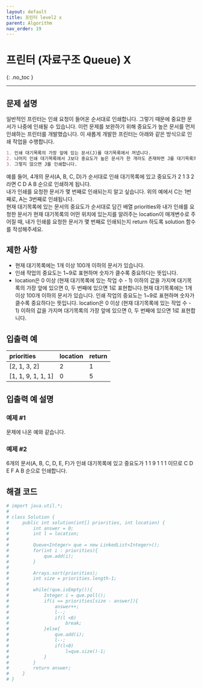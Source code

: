 ```yaml
---
layout: default
title: 프린터 level2 x
parent: Algorithm
nav_order: 19
---
```


# 프린터 (자료구조 Queue) X
{: .no_toc }

---

## 문제 설명

일반적인 프린터는 인쇄 요청이 들어온 순서대로 인쇄합니다. 그렇기 때문에 중요한 문서가 나중에 인쇄될 수 있습니다. 이런 문제를 보완하기 위해 중요도가 높은 문서를 먼저 인쇄하는 프린터를 개발했습니다. 이 새롭게 개발한 프린터는 아래와 같은 방식으로 인쇄 작업을 수행합니다.  
```markdown
1. 인쇄 대기목록의 가장 앞에 있는 문서(J)를 대기목록에서 꺼냅니다.  
2. 나머지 인쇄 대기목록에서 J보다 중요도가 높은 문서가 한 개라도 존재하면 J를 대기목록의 가장 마지막에 넣습니다.  
3. 그렇지 않으면 J를 인쇄합니다.  
```
예를 들어, 4개의 문서(A, B, C, D)가 순서대로 인쇄 대기목록에 있고 중요도가 2 1 3 2 라면 C D A B 순으로 인쇄하게 됩니다.  
내가 인쇄를 요청한 문서가 몇 번째로 인쇄되는지 알고 싶습니다. 위의 예에서 C는 1번째로, A는 3번째로 인쇄됩니다.  
현재 대기목록에 있는 문서의 중요도가 순서대로 담긴 배열 priorities와 내가 인쇄를 요청한 문서가 현재 대기목록의 어떤 위치에 있는지를 알려주는 location이 매개변수로 주어질 때, 내가 인쇄를 요청한 문서가 몇 번째로 인쇄되는지 return 하도록 solution 함수를 작성해주세요.  

## 제한 사항

* 현재 대기목록에는 1개 이상 100개 이하의 문서가 있습니다.
* 인쇄 작업의 중요도는 1~9로 표현하며 숫자가 클수록 중요하다는 뜻입니다.
* location은 0 이상 (현재 대기목록에 있는 작업 수 - 1) 이하의 값을 가지며 대기목록의 가장 앞에 있으면 0, 두 번째에 있으면 1로 표현합니다.현재 대기목록에는 1개 이상 100개 이하의 문서가 있습니다.
                                                                                       인쇄 작업의 중요도는 1~9로 표현하며 숫자가 클수록 중요하다는 뜻입니다.
                                                                                       location은 0 이상 (현재 대기목록에 있는 작업 수 - 1) 이하의 값을 가지며 대기목록의 가장 앞에 있으면 0, 두 번째에 있으면 1로 표현합니다.

## 입출력 예

| priorities          | location     | return      | 
|:--------------------|:-------------|:------------|
| [2, 1, 3, 2]        | 2            | 1           |
| [1, 1, 9, 1, 1, 1]  | 0            | 5           |

## 입출력 예 설명

### 예제 #1

문제에 나온 예와 같습니다.  

### 예제 #2

6개의 문서(A, B, C, D, E, F)가 인쇄 대기목록에 있고 중요도가 1 1 9 1 1 1 이므로 C D E F A B 순으로 인쇄합니다.  

## 해결 코드
```yaml
# import java.util.*;
# 
# class Solution {
#     public int solution(int[] priorities, int location) {
#         int answer = 0;
#         int l = location;
# 
#         Queue<Integer> que = new LinkedList<Integer>();
#         for(int i : priorities){
#             que.add(i);
#         }
# 
#         Arrays.sort(priorities);
#         int size = priorities.length-1;
# 
#         while(!que.isEmpty()){
#             Integer i = que.poll();
#             if(i == priorities[size - answer]){
#                 answer++;
#                 l--;
#                 if(l <0)
#                     break;
#             }else{
#                 que.add(i);
#                 l--;
#                 if(l<0)
#                     l=que.size()-1;
#             }
#         }
#         return answer;
#     }
# }
```